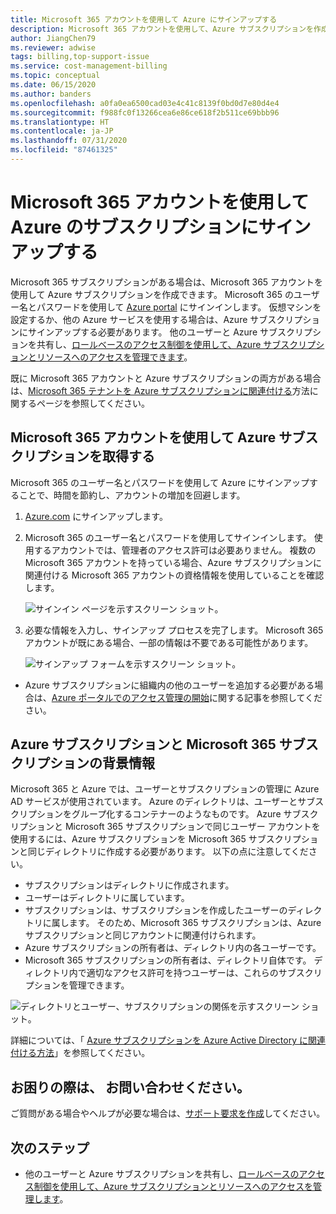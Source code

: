 ```yaml
---
title: Microsoft 365 アカウントを使用して Azure にサインアップする
description: Microsoft 365 アカウントを使用して、Azure サブスクリプションを作成する方法について説明します。 また、既存の Azure と Microsoft 365 のアカウントを相互に関連付けることもできます。
author: JiangChen79
ms.reviewer: adwise
tags: billing,top-support-issue
ms.service: cost-management-billing
ms.topic: conceptual
ms.date: 06/15/2020
ms.author: banders
ms.openlocfilehash: a0fa0ea6500cad03e4c41c8139f0bd0d7e80d4e4
ms.sourcegitcommit: f988fc0f13266cea6e86ce618f2b511ce69bbb96
ms.translationtype: HT
ms.contentlocale: ja-JP
ms.lasthandoff: 07/31/2020
ms.locfileid: "87461325"
---
```

# <a name="sign-up-for-an-azure-subscription-with-your-microsoft-365-account"></a>Microsoft 365 アカウントを使用して Azure のサブスクリプションにサインアップする

Microsoft 365 サブスクリプションがある場合は、Microsoft 365 アカウントを使用して Azure サブスクリプションを作成できます。 Microsoft 365 のユーザー名とパスワードを使用して [Azure portal](https://portal.azure.com/) にサインインします。 仮想マシンを設定するか、他の Azure サービスを使用する場合は、Azure サブスクリプションにサインアップする必要があります。 他のユーザーと Azure サブスクリプションを共有し、[ロールベースのアクセス制御を使用して、Azure サブスクリプションとリソースへのアクセスを管理できます](https://docs.microsoft.com/azure/role-based-access-control/role-assignments-portal)。

既に Microsoft 365 アカウントと Azure サブスクリプションの両方がある場合は、[Microsoft 365 テナントを Azure サブスクリプションに関連付ける](../../active-directory/fundamentals/active-directory-how-subscriptions-associated-directory.md)方法に関するページを参照してください。

## <a name="get-an-azure-subscription-using-your-microsoft-365-account"></a>Microsoft 365 アカウントを使用して Azure サブスクリプションを取得する

Microsoft 365 のユーザー名とパスワードを使用して Azure にサインアップすることで、時間を節約し、アカウントの増加を回避します。

1. [Azure.com](https://account.azure.com/signup?offer=MS-AZR-0044p&appId=docs) にサインアップします。
2. Microsoft 365 のユーザー名とパスワードを使用してサインインします。 使用するアカウントでは、管理者のアクセス許可は必要ありません。 複数の Microsoft 365 アカウントを持っている場合、Azure サブスクリプションに関連付ける Microsoft 365 アカウントの資格情報を使用していることを確認します。

   ![サインイン ページを示すスクリーン ショット。](./media/microsoft-365-account-for-azure-subscription/billing-sign-in-with-office-365-account.png)

3. 必要な情報を入力し、サインアップ プロセスを完了します。 Microsoft 365 アカウントが既にある場合、一部の情報は不要である可能性があります。

    ![サインアップ フォームを示すスクリーン ショット。](./media/microsoft-365-account-for-azure-subscription/billing-azure-sign-up-fill-information.png)

- Azure サブスクリプションに組織内の他のユーザーを追加する必要がある場合は、[Azure ポータルでのアクセス管理の開始](../../role-based-access-control/overview.md)に関する記事を参照してください。

## <a name=""></a><a id="more-about-subs">Azure サブスクリプションと Microsoft 365 サブスクリプションの背景情報</a>

Microsoft 365 と Azure では、ユーザーとサブスクリプションの管理に Azure AD サービスが使用されています。 Azure のディレクトリは、ユーザーとサブスクリプションをグループ化するコンテナーのようなものです。 Azure サブスクリプションと Microsoft 365 サブスクリプションで同じユーザー アカウントを使用するには、Azure サブスクリプションを Microsoft 365 サブスクリプションと同じディレクトリに作成する必要があります。 以下の点に注意してください。

* サブスクリプションはディレクトリに作成されます。
* ユーザーはディレクトリに属しています。
* サブスクリプションは、サブスクリプションを作成したユーザーのディレクトリに属します。 そのため、Microsoft 365 サブスクリプションは、Azure サブスクリプションと同じアカウントに関連付けられます。
* Azure サブスクリプションの所有者は、ディレクトリ内の各ユーザーです。
* Microsoft 365 サブスクリプションの所有者は、ディレクトリ自体です。 ディレクトリ内で適切なアクセス許可を持つユーザーは、これらのサブスクリプションを管理できます。

![ディレクトリとユーザー、サブスクリプションの関係を示すスクリーン ショット。](./media/microsoft-365-account-for-azure-subscription/19-background-information.png)

詳細については、「 [Azure サブスクリプションを Azure Active Directory に関連付ける方法](../../active-directory/fundamentals/active-directory-how-subscriptions-associated-directory.md)」を参照してください。

## <a name="need-help-contact-us"></a>お困りの際は、 お問い合わせください。

ご質問がある場合やヘルプが必要な場合は、[サポート要求を作成](https://go.microsoft.com/fwlink/?linkid=2083458)してください。

## <a name="next-steps"></a>次のステップ

- 他のユーザーと Azure サブスクリプションを共有し、[ロールベースのアクセス制御を使用して、Azure サブスクリプションとリソースへのアクセスを管理します](https://docs.microsoft.com/azure/role-based-access-control/role-assignments-portal)。